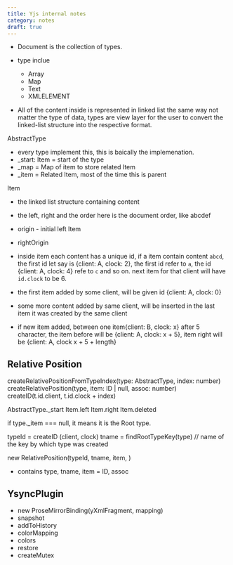 ```yaml
---
title: Yjs internal notes
category: notes
draft: true
---
```


- Document is the collection of types.
- type inclue
  - Array
  - Map
  - Text
  - XMLELEMENT


- All of the content inside is represented in linked list the same way not matter the type of data, types are view layer for the user to convert the linked-list structure into the respective format.

AbstractType
- every type implement this, this is baically the implemenation.
- _start: Item = start of the type
- _map = Map of item to store related Item
- _item = Related Item, most of the time this is parent

Item
- the linked list structure containing content
- the left, right and the order here is the document order, like abcdef
- origin - initial left Item
- rightOrigin

- inside item each content has a unique id, if a item contain content `abcd`, the first id let say is {client: A, clock: 2}, the first id refer to `a`, the id {client: A, clock: 4} refe to `c` and so on. next item for that client will have `id.clock` to be 6.

- the first item added by some client, will be given id {client: A, clock: 0}
- some more content added by same client, will be inserted in the last item it was created by the same client

- if new item added, between one item{client: B, clock: x} after 5 character, the item before will be {client: A, clock: x + 5}, item right will be {client: A, clock x + 5 + length}

## Relative Position

createRelativePositionFromTypeIndex(type: AbstractType, index: number)
createRelativePosition(type, item: ID | null, assoc: number)
createID(t.id.client, t.id.clock + index)

AbstractType._start
Item.left
Item.right
Item.deleted


if type._item === null, it means it is the Root type.

typeId = createID (client, clock)
tname  = findRootTypeKey(type) // name of the key by which type was created

new RelativePosition(typeId, tname, item, )
- contains type, tname, item = ID, assoc


## YsyncPlugin

- new ProseMirrorBinding(yXmlFragment, mapping)
- snapshot
- addToHistory
- colorMapping
- colors
- restore
- createMutex

